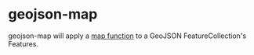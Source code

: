 # geojson-map

geojson-map will apply a [map function](https://developer.mozilla.org/en-US/docs/Web/JavaScript/Reference/Global_Objects/Array/map) to a GeoJSON FeatureCollection's Features.
